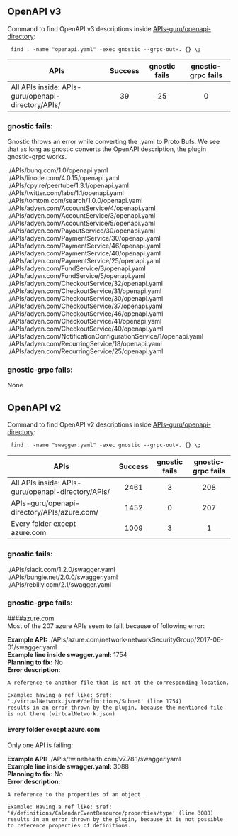 ## OpenAPI v3
Command to find OpenAPI v3 descriptions inside [APIs-guru/openapi-directory](https://github.com/APIs-guru/openapi-directory):
    
     find . -name "openapi.yaml" -exec gnostic --grpc-out=. {} \;

|APIs                                               | Success       | gnostic fails  | gnostic-grpc fails |
| --------------------------------------------------|:-------------:|:--------------:|:------------------:|
| All APIs inside: APIs-guru/openapi-directory/APIs/| 39            | 25             |0|

### gnostic fails:
Gnostic throws an error while converting the .yaml to Proto Bufs. We see that as long as gnostic converts the OpenAPI 
description, the plugin gnostic-grpc works.

./APIs/bunq.com/1.0/openapi.yaml  
./APIs/linode.com/4.0.15/openapi.yaml  
./APIs/cpy.re/peertube/1.3.1/openapi.yaml  
./APIs/twitter.com/labs/1.1/openapi.yaml  
./APIs/tomtom.com/search/1.0.0/openapi.yaml  
./APIs/adyen.com/AccountService/4/openapi.yaml   
./APIs/adyen.com/AccountService/3/openapi.yaml   
./APIs/adyen.com/AccountService/5/openapi.yaml   
./APIs/adyen.com/PayoutService/30/openapi.yaml   
./APIs/adyen.com/PaymentService/30/openapi.yaml   
./APIs/adyen.com/PaymentService/46/openapi.yaml   
./APIs/adyen.com/PaymentService/40/openapi.yaml   
./APIs/adyen.com/PaymentService/25/openapi.yaml   
./APIs/adyen.com/FundService/3/openapi.yaml   
./APIs/adyen.com/FundService/5/openapi.yaml   
./APIs/adyen.com/CheckoutService/32/openapi.yaml   
./APIs/adyen.com/CheckoutService/31/openapi.yaml   
./APIs/adyen.com/CheckoutService/30/openapi.yaml   
./APIs/adyen.com/CheckoutService/37/openapi.yaml   
./APIs/adyen.com/CheckoutService/46/openapi.yaml   
./APIs/adyen.com/CheckoutService/41/openapi.yaml   
./APIs/adyen.com/CheckoutService/40/openapi.yaml   
./APIs/adyen.com/NotificationConfigurationService/1/openapi.yaml   
./APIs/adyen.com/RecurringService/18/openapi.yaml
./APIs/adyen.com/RecurringService/25/openapi.yaml

### gnostic-grpc fails:
None  

## OpenAPI v2
Command to find OpenAPI v2 descriptions inside [APIs-guru/openapi-directory](https://github.com/APIs-guru/openapi-directory):
    
     find . -name "swagger.yaml" -exec gnostic --grpc-out=. {} \;
     
|APIs                                               | Success       | gnostic fails  | gnostic-grpc fails |
| --------------------------------------------------|:-------------:|:--------------:|:------------------:|
| All APIs inside: APIs-guru/openapi-directory/APIs/| 2461          | 3              |208|
| APIs-guru/openapi-directory/APIs/azure.com/       | 1452          | 0              |207|
| Every folder except azure.com                     | 1009          | 3              |1|

### gnostic fails:
./APIs/slack.com/1.2.0/swagger.yaml  
./APIs/bungie.net/2.0.0/swagger.yaml  
./APIs/rebilly.com/2.1/swagger.yaml  

### gnostic-grpc fails:

####azure.com   
Most of the 207 azure APIs seem to fail, because of following error:

**Example API:** ./APIs/azure.com/network-networkSecurityGroup/2017-06-01/swagger.yaml  
**Example line inside swagger.yaml:** 1754  
**Planning to fix:** No  
**Error description:**
        
    A reference to another file that is not at the corresponding location. 
    
    Example: having a ref like: $ref: './virtualNetwork.json#/definitions/Subnet' (line 1754)
    results in an error thrown by the plugin, because the mentioned file is not there (virtualNetwork.json)
    
#### Every folder except azure.com
Only one API is failing:  

**Example API:** ./APIs/twinehealth.com/v7.78.1/swagger.yaml  
**Example line inside swagger.yaml:** 3088  
**Planning to fix:** No  
**Error description:**

    A reference to the properties of an object.
        
    Example: Having a ref like: $ref: '#/definitions/CalendarEventResource/properties/type' (line 3088)
    results in an error thrown by the plugin, because it is not possible to reference properties of definitions.
